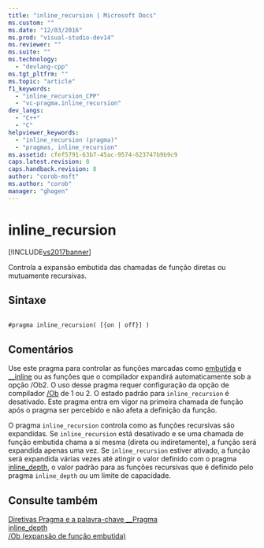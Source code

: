 ```yaml
---
title: "inline_recursion | Microsoft Docs"
ms.custom: ""
ms.date: "12/03/2016"
ms.prod: "visual-studio-dev14"
ms.reviewer: ""
ms.suite: ""
ms.technology: 
  - "devlang-cpp"
ms.tgt_pltfrm: ""
ms.topic: "article"
f1_keywords: 
  - "inline_recursion_CPP"
  - "vc-pragma.inline_recursion"
dev_langs: 
  - "C++"
  - "C"
helpviewer_keywords: 
  - "inline_recursion (pragma)"
  - "pragmas, inline_recursion"
ms.assetid: cfef5791-63b7-45ac-9574-623747b9b9c9
caps.latest.revision: 8
caps.handback.revision: 8
author: "corob-msft"
ms.author: "corob"
manager: "ghogen"
---
```

# inline_recursion
[!INCLUDE[vs2017banner](../assembler/inline/includes/vs2017banner.md)]

Controla a expansão embutida das chamadas de função diretas ou mutuamente recursivas.  
  
## Sintaxe  
  
```  
  
#pragma inline_recursion( [{on | off}] )  
```  
  
## Comentários  
 Use este pragma para controlar as funções marcadas como [embutida](../misc/inline-inline-forceinline.md) e [\_\_inline](../misc/inline-inline-forceinline.md) ou as funções que o compilador expandirá automaticamente sob a opção \/Ob2.  O uso desse pragma requer configuração da opção de compilador [\/Ob](../build/reference/ob-inline-function-expansion.md) de 1 ou 2.  O estado padrão para `inline_recursion` é desativado.  Este pragma entra em vigor na primeira chamada de função após o pragma ser percebido e não afeta a definição da função.  
  
 O pragma `inline_recursion` controla como as funções recursivas são expandidas.  Se `inline_recursion` está desativado e se uma chamada de função embutida chama a si mesma \(direta ou indiretamente\), a função será expandida apenas uma vez.  Se `inline_recursion` estiver ativado, a função será expandida várias vezes até atingir o valor definido com o pragma [inline\_depth](../preprocessor/inline-depth.md), o valor padrão para as funções recursivas que é definido pelo pragma `inline_depth` ou um limite de capacidade.  
  
## Consulte também  
 [Diretivas Pragma e a palavra\-chave \_\_Pragma](../preprocessor/pragma-directives-and-the-pragma-keyword.md)   
 [inline\_depth](../preprocessor/inline-depth.md)   
 [\/Ob \(expansão de função embutida\)](../build/reference/ob-inline-function-expansion.md)